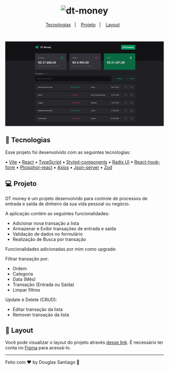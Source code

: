 <h1 align="center">
  <img alt="dt-money" title="dt-money" src="https://imgur.com/U2QUzCx.png" width="250px" />
</h1>

<p align="center">
  <a href="#-tecnologias">Tecnologias</a>&nbsp;&nbsp;&nbsp;|&nbsp;&nbsp;&nbsp;
  <a href="#-projeto">Projeto</a>&nbsp;&nbsp;&nbsp;|&nbsp;&nbsp;&nbsp;
  <a href="#-layout">Layout</a>&nbsp;&nbsp;&nbsp;
</p>

<br>

<p align="center">
  <img src="public/dtmoney-gif.gif" width='700' />
</p>

## 🚀 Tecnologias

Esse projeto foi desenvolvido com as seguintes tecnologias:

▪ <a href="https://vitejs.dev/">Vite</a>
▪ <a href="https://reactjs.org/">React</a>
▪ <a href="https://www.typescriptlang.org/">TypeScript</a>
▪ <a href="https://styled-components.com/">Styled-components</a>
▪ <a href="https://www.radix-ui.com/">Radix UI</a>
▪ <a href="https://react-hook-form.com/">React-hook-form</a>
▪ <a href="https://phosphoricons.com/">Phosphor-react</a>
▪ <a href="https://axios-http.com/">Axios</a>
▪ <a href="https://github.com/typicode/json-server">Json-server</a>
▪ <a href="https://github.com/colinhacks/zod">Zod</a>

## 💻 Projeto

DT money é um projeto desenvolvido para controle de processos de entrada e saída de dinheiro da sua vida pessoal ou negócio. 

A aplicação contém as seguintes funcionalidades:

- Adicionar nova transação a lista
- Armazenar e Exibir transações de entrada e saída
- Validação de dados no formulário
- Realização de Busca por transação

Funcionalidades adicionadas por mim como upgrade: <br>

Filtrar transação por:
  - Ordem
  - Categoria
  - Data (Mês)
  - Transação (Entrada ou Saída)
  - Limpar filtros <br>
  
Update e Delete (CRUD):
  - Editar transação da lista
  - Remover transação da lista


## 🔖 Layout

Você pode visualizar o layout do projeto através [desse link](https://www.figma.com/file/rYnMJLkcWJvv82Nh2dNmyl/DT-Money-(Community)?node-id=0%3A1&t=8NZxtw36RjNSBFym-0). É necessário ter conta no [Figma](https://figma.com) para acessá-lo.

---

Feito com ♥ by Douglas Santiago :wave:
